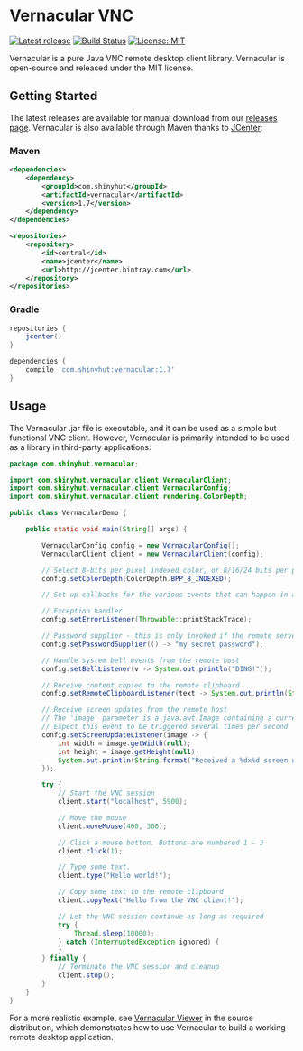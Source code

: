 # Vernacular VNC
[![Latest release](https://img.shields.io/github/release/shinyhut/vernacular-vnc.svg)](https://github.com/shinyhut/vernacular-vnc/releases/latest)
[![Build Status](https://travis-ci.org/shinyhut/vernacular-vnc.svg?branch=master)](https://travis-ci.org/shinyhut/vernacular-vnc)
[![License: MIT](https://img.shields.io/badge/License-MIT-yellow.svg)](https://opensource.org/licenses/MIT)

Vernacular is a pure Java VNC remote desktop client library. Vernacular is open-source and
released under the MIT license. 

## Getting Started

The latest releases are available for manual download from our [releases page](https://github.com/shinyhut/vernacular-vnc/releases).
Vernacular is also available through Maven thanks to [JCenter](https://bintray.com/bintray/jcenter):

### Maven

```xml
<dependencies>
    <dependency>
        <groupId>com.shinyhut</groupId>
        <artifactId>vernacular</artifactId>
        <version>1.7</version>
    </dependency>
</dependencies>
```
```xml
<repositories>
    <repository>
        <id>central</id>
        <name>jcenter</name>
        <url>http://jcenter.bintray.com</url>
    </repository>
</repositories>
```

### Gradle
```groovy
repositories {
    jcenter()
}

dependencies {
    compile 'com.shinyhut:vernacular:1.7'
}
```

## Usage

The Vernacular .jar file is executable, and it can be used as a simple but functional VNC client. However, Vernacular
is primarily intended to be used as a library in third-party applications: 

```java
package com.shinyhut.vernacular;

import com.shinyhut.vernacular.client.VernacularClient;
import com.shinyhut.vernacular.client.VernacularConfig;
import com.shinyhut.vernacular.client.rendering.ColorDepth;

public class VernacularDemo {

    public static void main(String[] args) {

        VernacularConfig config = new VernacularConfig();
        VernacularClient client = new VernacularClient(config);

        // Select 8-bits per pixel indexed color, or 8/16/24 bits per pixel true color
        config.setColorDepth(ColorDepth.BPP_8_INDEXED);

        // Set up callbacks for the various events that can happen in a VNC session

        // Exception handler
        config.setErrorListener(Throwable::printStackTrace);

        // Password supplier - this is only invoked if the remote server requires authentication
        config.setPasswordSupplier(() -> "my secret password");

        // Handle system bell events from the remote host
        config.setBellListener(v -> System.out.println("DING!"));

        // Receive content copied to the remote clipboard
        config.setRemoteClipboardListener(text -> System.out.println(String.format("Received copied text: %s", text)));

        // Receive screen updates from the remote host
        // The 'image' parameter is a java.awt.Image containing a current snapshot of the remote desktop
        // Expect this event to be triggered several times per second
        config.setScreenUpdateListener(image -> {
            int width = image.getWidth(null);
            int height = image.getHeight(null);
            System.out.println(String.format("Received a %dx%d screen update", width, height));
        });

        try {
            // Start the VNC session
            client.start("localhost", 5900);

            // Move the mouse
            client.moveMouse(400, 300);

            // Click a mouse button. Buttons are numbered 1 - 3
            client.click(1);

            // Type some text.
            client.type("Hello world!");

            // Copy some text to the remote clipboard
            client.copyText("Hello from the VNC client!");

            // Let the VNC session continue as long as required
            try {
                Thread.sleep(10000);
            } catch (InterruptedException ignored) {
            }
        } finally {
            // Terminate the VNC session and cleanup
            client.stop();
        }
    }
}
```

For a more realistic example, see [Vernacular Viewer](https://github.com/shinyhut/vernacular-vnc/blob/master/src/main/java/com/shinyhut/vernacular/VernacularViewer.java) in the source distribution, which demonstrates how to use Vernacular to build a working remote desktop application.
